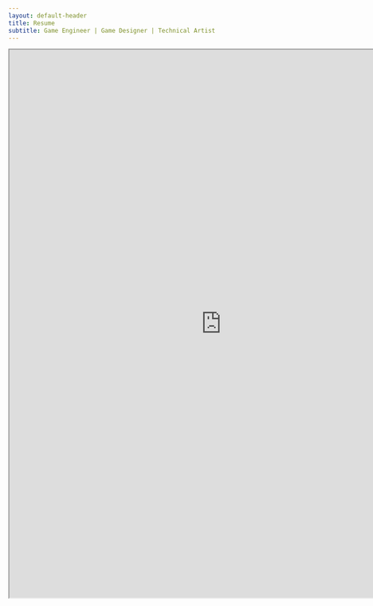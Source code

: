 ```yaml
---
layout: default-header
title: Resume
subtitle: Game Engineer | Game Designer | Technical Artist
---
```

<div class="row">
  <div style="width: 820px;margin-left: auto ;margin-right: auto ;">
    <iframe
      src="http://docs.google.com/viewer?url=http://kornosky.github.io/assets/img/ChristopherKornoskyResume2021.pdf&embedded=true"
      scrolling="auto" height="1100px" width="850px" margin-left="auto" margin-right="auto"></iframe>
  </div>
</div>
